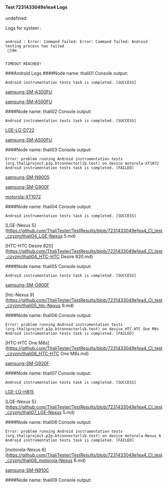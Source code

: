 #### Test 7231433049e1ea4 Logs

undefined

Logs for system : 
```

android : Error: Command failed: Error: Command failed: Android testing process has failed
 [0m


TIMEOUT REACHED!
```
###Android Logs
####Node name: thali01
Console output:
```
Android instrumentation tests task is completed. [SUCCESS]
```
[samsung-SM-A300FU](https://github.com/ThaliTester/TestResults/blob/7231433049e1ea4_CI_test_czyzm/thali01_samsung-SM-A300FU.md)

[samsung-SM-A500FU](https://github.com/ThaliTester/TestResults/blob/7231433049e1ea4_CI_test_czyzm/thali01_samsung-SM-A500FU.md)

####Node name: thali02
Console output:
```
Android instrumentation tests task is completed. [SUCCESS]
```
[LGE-LG-D722](https://github.com/ThaliTester/TestResults/blob/7231433049e1ea4_CI_test_czyzm/thali02_LGE-LG-D722.md)

[samsung-SM-A500FU](https://github.com/ThaliTester/TestResults/blob/7231433049e1ea4_CI_test_czyzm/thali02_samsung-SM-A500FU.md)

####Node name: thali03
Console output:
```
Error: problem running Android instrumentation tests (org.thaliproject.p2p.btconnectorlib.test) on device motorola-XT1072 
Android instrumentation tests task is completed. [FAILED]
```
[samsung-SM-N9005](https://github.com/ThaliTester/TestResults/blob/7231433049e1ea4_CI_test_czyzm/thali03_samsung-SM-N9005.md)

[samsung-SM-G900F](https://github.com/ThaliTester/TestResults/blob/7231433049e1ea4_CI_test_czyzm/thali03_samsung-SM-G900F.md)

[motorola-XT1072](https://github.com/ThaliTester/TestResults/blob/7231433049e1ea4_CI_test_czyzm/thali03_motorola-XT1072.md)

####Node name: thali04
Console output:
```
Android instrumentation tests task is completed. [SUCCESS]
```
[LGE-Nexus 5](https://github.com/ThaliTester/TestResults/blob/7231433049e1ea4_CI_test_czyzm/thali04_LGE-Nexus 5.md)

[HTC-HTC Desire 820](https://github.com/ThaliTester/TestResults/blob/7231433049e1ea4_CI_test_czyzm/thali04_HTC-HTC Desire 820.md)

####Node name: thali05
Console output:
```
Android instrumentation tests task is completed. [SUCCESS]
```
[samsung-SM-G900F](https://github.com/ThaliTester/TestResults/blob/7231433049e1ea4_CI_test_czyzm/thali05_samsung-SM-G900F.md)

[htc-Nexus 9](https://github.com/ThaliTester/TestResults/blob/7231433049e1ea4_CI_test_czyzm/thali05_htc-Nexus 9.md)

####Node name: thali06
Console output:
```
Error: problem running Android instrumentation tests (org.thaliproject.p2p.btconnectorlib.test) on device HTC-HTC One M8s 
Android instrumentation tests task is completed. [FAILED]
```
[HTC-HTC One M8s](https://github.com/ThaliTester/TestResults/blob/7231433049e1ea4_CI_test_czyzm/thali06_HTC-HTC One M8s.md)

[samsung-SM-G920F](https://github.com/ThaliTester/TestResults/blob/7231433049e1ea4_CI_test_czyzm/thali06_samsung-SM-G920F.md)

####Node name: thali07
Console output:
```
Android instrumentation tests task is completed. [SUCCESS]
```
[LGE-LG-H815](https://github.com/ThaliTester/TestResults/blob/7231433049e1ea4_CI_test_czyzm/thali07_LGE-LG-H815.md)

[LGE-Nexus 5](https://github.com/ThaliTester/TestResults/blob/7231433049e1ea4_CI_test_czyzm/thali07_LGE-Nexus 5.md)

####Node name: thali08
Console output:
```
Error: problem running Android instrumentation tests (org.thaliproject.p2p.btconnectorlib.test) on device motorola-Nexus 6 
Android instrumentation tests task is completed. [FAILED]
```
[motorola-Nexus 6](https://github.com/ThaliTester/TestResults/blob/7231433049e1ea4_CI_test_czyzm/thali08_motorola-Nexus 6.md)

[samsung-SM-N910C](https://github.com/ThaliTester/TestResults/blob/7231433049e1ea4_CI_test_czyzm/thali08_samsung-SM-N910C.md)

####Node name: thali09
Console output:
```
```



